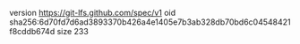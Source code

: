 version https://git-lfs.github.com/spec/v1
oid sha256:6d70fd7d6ad3893370b426a4e1405e7b3ab328db70bd6c04548421f8cddb674d
size 233
